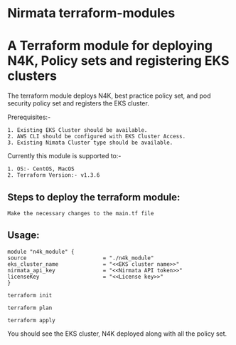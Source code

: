 # Nirmata terraform-modules
# A Terraform module for deploying N4K, Policy sets and registering EKS clusters

The terraform module deploys N4K, best practice policy set, and pod security policy set and registers the EKS cluster.

Prerequisites:-

	1. Existing EKS Cluster should be available.
	2. AWS CLI should be configured with EKS Cluster Access.
	3. Existing Nimata Cluster type should be available.

Currently this module is supported to:-

	1. OS:- CentOS, MacOS
	2. Terraform Version:- v1.3.6

## Steps to deploy the terraform module:

```
Make the necessary changes to the main.tf file
```

## Usage:

```
module "n4k_module" {
source                        = "./n4k_module"
eks_cluster_name              = "<<EKS cluster name>>"
nirmata_api_key               = "<<Nirmata API token>>"
licenseKey                    = "<<License key>>"
}

```

```
terraform init
```

```
terraform plan
```

```
terraform apply
```

You should see the EKS cluster, N4K deployed along with all the policy set.

